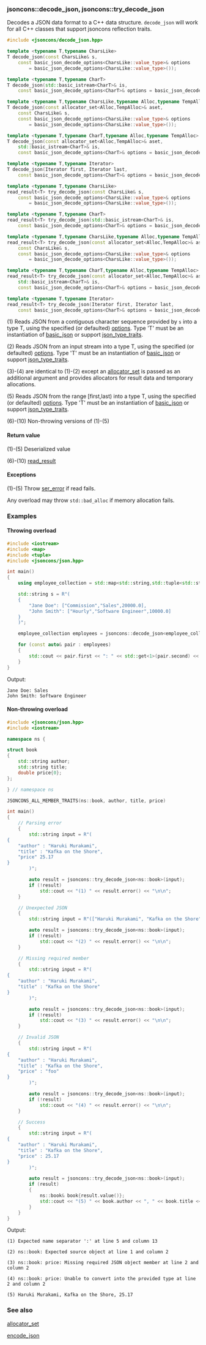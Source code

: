 ### jsoncons::decode_json, jsoncons::try_decode_json

Decodes a JSON data format to a C++ data structure. `decode_json` will 
work for all C++ classes that support jsoncons reflection traits.

```cpp
#include <jsoncons/decode_json.hpp>

template <typename T,typename CharsLike>
T decode_json(const CharsLike& s,
    const basic_json_decode_options<CharsLike::value_type>& options 
        = basic_json_decode_options<CharsLike::value_type>());                                  (1)

template <typename T,typename CharT>
T decode_json(std::basic_istream<CharT>& is,
    const basic_json_decode_options<CharT>& options = basic_json_decode_options<CharT>());      (2)

template <typename T,typename CharsLike,typename Alloc,typename TempAlloc>
T decode_json(const allocator_set<Alloc,TempAlloc>& aset,
    const CharsLike& s,
    const basic_json_decode_options<CharsLike::value_type>& options 
        = basic_json_decode_options<CharsLike::value_type>());                                  (3) (since 0.171.0)

template <typename T,typename CharT,typename Alloc,typename TempAlloc>
T decode_json(const allocator_set<Alloc,TempAlloc>& aset,
    std::basic_istream<CharT>& is,
    const basic_json_decode_options<CharT>& options = basic_json_decode_options<CharT>());      (4) (since 0.171.0)

template <typename T,typename Iterator>
T decode_json(Iterator first, Iterator last,
    const basic_json_decode_options<CharT>& options = basic_json_decode_options<CharT>());      (5)

template <typename T,typename CharsLike>
read_result<T> try_decode_json(const CharsLike& s,
    const basic_json_decode_options<CharsLike::value_type>& options 
        = basic_json_decode_options<CharsLike::value_type>());                                  (6) since 1.4.0

template <typename T,typename CharT>
read_result<T> try_decode_json(std::basic_istream<CharT>& is,
    const basic_json_decode_options<CharT>& options = basic_json_decode_options<CharT>());      (7) since 1.4.0

template <typename T,typename CharsLike,typename Alloc,typename TempAlloc>
read_result<T> try_decode_json(const allocator_set<Alloc,TempAlloc>& aset,
    const CharsLike& s,
    const basic_json_decode_options<CharsLike::value_type>& options 
        = basic_json_decode_options<CharsLike::value_type>());                                  (8) (since 1.4.0)

template <typename T,typename CharT,typename Alloc,typename TempAlloc>
read_result<T> try_decode_json(const allocator_set<Alloc,TempAlloc>& aset,
    std::basic_istream<CharT>& is,
    const basic_json_decode_options<CharT>& options = basic_json_decode_options<CharT>());      (9) (since 1.4.0)

template <typename T,typename Iterator>
read_result<T> try_decode_json(Iterator first, Iterator last,
    const basic_json_decode_options<CharT>& options = basic_json_decode_options<CharT>());      (10) since 1.4.0
```

(1) Reads JSON from a contiguous character sequence provided by `s` into a type T, using the specified (or defaulted) [options](basic_json_options.md). 
Type 'T' must be an instantiation of [basic_json](basic_json.md) 
or support [json_type_traits](../json_type_traits.md).

(2) Reads JSON from an input stream into a type T, using the specified (or defaulted) [options](basic_json_options.md). 
Type 'T' must be an instantiation of [basic_json](basic_json.md) 
or support [json_type_traits](../json_type_traits.md).

(3)-(4) are identical to (1)-(2) except an [allocator_set](allocator_set.md) is passed as an additional argument and
provides allocators for result data and temporary allocations.

(5) Reads JSON from the range [first,last) into a type T, using the specified (or defaulted) [options](basic_json_options.md). 
Type 'T' must be an instantiation of [basic_json](basic_json.md) 
or support [json_type_traits](json_type_traits.md).

(6)-(10) Non-throwing versions of (1)-(5)

#### Return value

(1)-(5) Deserialized value

(6)-(10) [read_result<T>](read_result.md)

#### Exceptions

(1)-(5) Throw [ser_error](ser_error.md) if read fails.

Any overload may throw `std::bad_alloc` if memory allocation fails.

### Examples

#### Throwing overload

```cpp
#include <iostream>
#include <map>
#include <tuple>
#include <jsoncons/json.hpp>

int main()
{
    using employee_collection = std::map<std::string,std::tuple<std::string,std::string,double>>;

    std::string s = R"(
    {
        "Jane Doe": ["Commission","Sales",20000.0],
        "John Smith": ["Hourly","Software Engineer",10000.0]
    }
    )";

    employee_collection employees = jsoncons::decode_json<employee_collection>(s);

    for (const auto& pair : employees)
    {
        std::cout << pair.first << ": " << std::get<1>(pair.second) << '\n';
    }
}
```
Output:
```
Jane Doe: Sales
John Smith: Software Engineer
```

#### Non-throwing overload

```cpp
#include <jsoncons/json.hpp>
#include <iostream>

namespace ns {

struct book
{
    std::string author;
    std::string title;
    double price{0};
};

} // namespace ns

JSONCONS_ALL_MEMBER_TRAITS(ns::book, author, title, price)

int main()
{
    // Parsing error
    {
        std::string input = R"(
{
    "author" : "Haruki Murakami", 
    "title" : "Kafka on the Shore",
    "price" 25.17        
}
        )";

        auto result = jsoncons::try_decode_json<ns::book>(input);
        if (!result)
            std::cout << "(1) " << result.error() << "\n\n";
    }

    // Unexpected JSON
    {
        std::string input = R"(["Haruki Murakami", "Kafka on the Shore", 25.17])";

        auto result = jsoncons::try_decode_json<ns::book>(input);
        if (!result)
            std::cout << "(2) " << result.error() << "\n\n";
    }

    // Missing required member
    {
        std::string input = R"(
{
    "author" : "Haruki Murakami", 
    "title" : "Kafka on the Shore"        
}
        )";

        auto result = jsoncons::try_decode_json<ns::book>(input);
        if (!result)
            std::cout << "(3) " << result.error() << "\n\n";
    }

    // Invalid JSON
    {
        std::string input = R"(
{
    "author" : "Haruki Murakami", 
    "title" : "Kafka on the Shore",
    "price" : "foo"        
}
        )";

        auto result = jsoncons::try_decode_json<ns::book>(input);
        if (!result)
            std::cout << "(4) " << result.error() << "\n\n";
    }

    // Success
    {
        std::string input = R"(
{
    "author" : "Haruki Murakami", 
    "title" : "Kafka on the Shore",
    "price" : 25.17        
}
        )";

        auto result = jsoncons::try_decode_json<ns::book>(input);
        if (result)            
        {
            ns::book& book{result.value()};
            std::cout << "(5) " << book.author << ", " << book.title << ", " << book.price << "\n\n";
        }
    }
}
```

Output:

```
(1) Expected name separator ':' at line 5 and column 13

(2) ns::book: Expected source object at line 1 and column 2

(3) ns::book: price: Missing required JSON object member at line 2 and column 2

(4) ns::book: price: Unable to convert into the provided type at line 2 and column 2

(5) Haruki Murakami, Kafka on the Shore, 25.17
```

### See also

[allocator_set](allocator_set.md)

[encode_json](encode_json.md)

